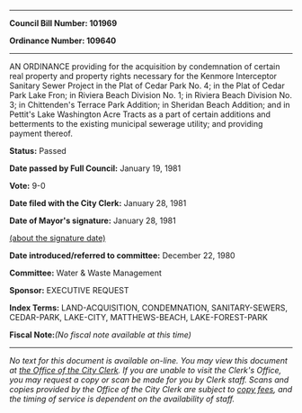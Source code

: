 

********

**Council Bill Number: 101969**
   
**Ordinance Number: 109640**
********

 AN ORDINANCE providing for the acquisition by condemnation of certain real property and property rights necessary for the Kenmore Interceptor Sanitary Sewer Project in the Plat of Cedar Park No. 4; in the Plat of Cedar Park Lake Fron; in Riviera Beach Division No. 1; in Riviera Beach Division No. 3; in Chittenden's Terrace Park Addition; in Sheridan Beach Addition; and in Pettit's Lake Washington Acre Tracts as a part of certain additions and betterments to the existing municipal sewerage utility; and providing payment thereof.

**Status:** Passed
   
**Date passed by Full Council:** January 19, 1981
   
**Vote:** 9-0
   
**Date filed with the City Clerk:** January 28, 1981
   
**Date of Mayor's signature:** January 28, 1981
   
[(about the signature date)](/~public/approvaldate.htm)
   
   
   
**Date introduced/referred to committee:** December 22, 1980
   
**Committee:** Water & Waste Management
   
**Sponsor:** EXECUTIVE REQUEST
   
   
**Index Terms:** LAND-ACQUISITION, CONDEMNATION, SANITARY-SEWERS, CEDAR-PARK, LAKE-CITY, MATTHEWS-BEACH, LAKE-FOREST-PARK

**Fiscal Note:**_(No fiscal note available at this time)_
********

_No text for this document is available on-line. You may view this document at [the Office of the City Clerk](http://www.seattle.gov/leg/clerk/contactUs.htm). If you are unable to visit the Clerk's Office, you may request a copy or scan be made for you by Clerk staff. Scans and copies provided by the Office of the City Clerk are subject to [copy fees](http://clerk.seattle.gov/~public/clerkfees.htm), and the timing of service is dependent on the availability of staff._

